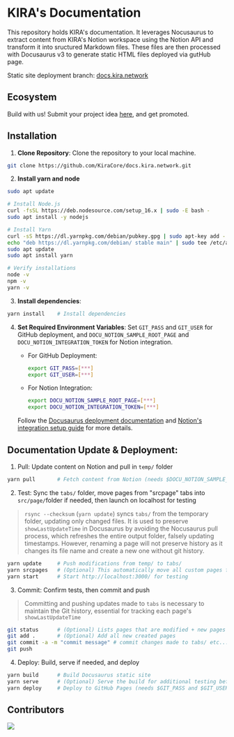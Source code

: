 # KIRA's Documentation

This repository holds KIRA's documentation. It leverages Nocusaurus to extract content from KIRA's Notion workspace using the Notion API and transform it into sructured Markdown files. These files are then processed with Docusaurus v3 to generate static HTML files deployed via gutHub page.

Static site deployment branch: [docs.kira.network](https://github.com/KiraCore/docs.kira.network/tree/docs.kira.network)

## Ecosystem 

Build with us! 
Submit your project idea [here](https://github.com/KiraCore/docs.kira.network/tree/ecosystem), and get promoted.

## Installation

1. **Clone Repository**: Clone the repository to your local machine.
```bash
git clone https://github.com/KiraCore/docs.kira.network.git
```
2. **Install yarn and node**
```bash
sudo apt update

# Install Node.js
curl -fsSL https://deb.nodesource.com/setup_16.x | sudo -E bash -
sudo apt install -y nodejs

# Install Yarn
curl -sS https://dl.yarnpkg.com/debian/pubkey.gpg | sudo apt-key add -
echo "deb https://dl.yarnpkg.com/debian/ stable main" | sudo tee /etc/apt/sources.list.d/yarn.list
sudo apt update
sudo apt install yarn

# Verify installations
node -v
npm -v
yarn -v
```
3. **Install dependencies**:
```bash
yarn install    # Install dependencies
```
4. **Set Required Environment Variables**: Set `GIT_PASS` and `GIT_USER` for GitHub deployment, and `DOCU_NOTION_SAMPLE_ROOT_PAGE` and `DOCU_NOTION_INTEGRATION_TOKEN` for Notion integration.

   - For GitHub Deployment:
     ```bash
     export GIT_PASS=[***]
     export GIT_USER=[***]
     ```
   - For Notion Integration:
     ```bash
     export DOCU_NOTION_SAMPLE_ROOT_PAGE=[***]
     export DOCU_NOTION_INTEGRATION_TOKEN=[***]
     ```
   Follow the [Docusaurus deployment documentation](https://docusaurus.io/docs/deployment#environment-settings) and [Notion's integration setup guide](https://developers.notion.com/docs/create-a-notion-integration#give-your-integration-page-permissions) for more details.

## Documentation Update & Deployment:

1. Pull: Update content on Notion and pull in `temp/` folder

```bash
yarn pull       # Fetch content from Notion (needs $DOCU_NOTION_SAMPLE_ROOT_PAGE and $DOCU_NOTION_INTEGRATION_TOKEN)
```

2. Test: Sync the `tabs/` folder, move pages from "srcpage" tabs into `src/page/`folder if needed, then launch on localhost for testing

> `rsync --checksum` (`yarn update`) syncs `tabs/` from the temporary folder, updating only changed files. It is used to preserve `showLastUpdateTime` in Docusaurus by avoiding the Nocusaurus pull process, which refreshes the entire output folder, falsely updating timestamps. However, renaming a page will not preserve history as it changes its file name and create a new one without git history.

```bash
yarn update     # Push modifications from temp/ to tabs/
yarn srcpages   # (Optional) This automatically move all custom pages from the tabs "srcpage" into the src/pages/ folder 
yarn start      # Start http://localhost:3000/ for testing
```

3. Commit: Confirm tests, then commit and push

> Committing and pushing updates made to `tabs` is necessary to maintain the Git history, essential for tracking each page's `showLastUpdateTime`

```bash
git status      # (Optional) Lists pages that are modified + new pages that need to be added to commit
git add .       # (Optional) Add all new created pages
git commit -a -m "commit message" # commit changes made to tabs/ etc...
git push
```

4. Deploy: Build, serve if needed, and deploy

```bash
yarn build      # Build Docusaurus static site
yarn serve      # (Optional) Serve the build for additional testing before production deployment
yarn deploy     # Deploy to GitHub Pages (needs $GIT_PASS and $GIT_USER)
```

## Contributors

<a align="center" href="https://github.com/KiraCore/docs.kira.network/graphs/contributors">
  <img src="https://contrib.rocks/image?repo=KiraCore/docs.kira.network" />
</a>